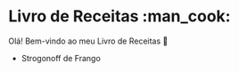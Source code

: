 <h1>Livro de Receitas :man_cook:</h1>

Olá! Bem-vindo ao meu Livro de Receitas :wave:

 - Strogonoff de Frango
